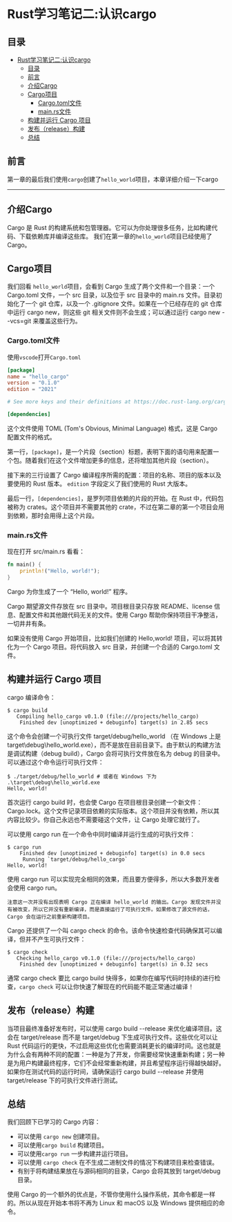 # Rust学习笔记二:认识cargo

## 目录
<!-- TOC -->

- [Rust学习笔记二:认识cargo](#rust学习笔记二认识cargo)
  - [目录](#目录)
  - [前言](#前言)
  - [介绍Cargo](#介绍cargo)
  - [Cargo项目](#cargo项目)
    - [Cargo.toml文件](#cargotoml文件)
    - [main.rs文件](#mainrs文件)
  - [构建并运行 Cargo 项目](#构建并运行-cargo-项目)
  - [发布（release）构建](#发布release构建)
  - [总结](#总结)

<!-- /TOC -->
## 前言

第一章的最后我们使用`cargo`创建了`hello_world`项目，本章详细介绍一下cargo

---

## 介绍Cargo

Cargo 是 Rust 的构建系统和包管理器。它可以为你处理很多任务，比如构建代码、下载依赖库并编译这些库。
我们在第一章的`hello_world`项目已经使用了Cargo。

## Cargo项目

我们回看 `hello_world`项目，会看到 Cargo 生成了两个文件和一个目录：一个 Cargo.toml 文件，一个 src 目录，以及位于 src 目录中的 main.rs 文件。目录初始化了一个 git 仓库，以及一个 .gitignore 文件。如果在一个已经存在的 git 仓库中运行 cargo new，则这些 git 相关文件则不会生成；可以通过运行 cargo new --vcs=git 来覆盖这些行为。

### Cargo.toml文件

使用`vscode`打开`Cargo.toml`

```toml
[package]
name = "hello_cargo"
version = "0.1.0"
edition = "2021"

# See more keys and their definitions at https://doc.rust-lang.org/cargo/reference/manifest.html

[dependencies]

```

这个文件使用 TOML (Tom's Obvious, Minimal Language) 格式，这是 Cargo 配置文件的格式。

第一行，`[package]`，是一个片段（section）标题，表明下面的语句用来配置一个包。随着我们在这个文件增加更多的信息，还将增加其他片段（section）。

接下来的三行设置了 Cargo 编译程序所需的配置：项目的名称、项目的版本以及要使用的 Rust 版本。 `edition` 字段定义了我们使用的 Rust 大版本。

最后一行，`[dependencies]`，是罗列项目依赖的片段的开始。在 Rust 中，代码包被称为 crates。这个项目并不需要其他的 crate，不过在第二章的第一个项目会用到依赖，那时会用得上这个片段。

### main.rs文件

现在打开 src/main.rs 看看：

```rust
fn main() {
    println!("Hello, world!");
}
```

Cargo 为你生成了一个 “Hello, world!” 程序。

Cargo 期望源文件存放在 src 目录中。项目根目录只存放 README、license 信息、配置文件和其他跟代码无关的文件。使用 Cargo 帮助你保持项目干净整洁，一切井井有条。

如果没有使用 Cargo 开始项目，比如我们创建的 Hello,world! 项目，可以将其转化为一个 Cargo 项目。将代码放入 src 目录，并创建一个合适的 Cargo.toml 文件。

## 构建并运行 Cargo 项目

cargo 编译命令：

```shell
$ cargo build
   Compiling hello_cargo v0.1.0 (file:///projects/hello_cargo)
    Finished dev [unoptimized + debuginfo] target(s) in 2.85 secs

```

这个命令会创建一个可执行文件 target/debug/hello_world （在 Windows 上是 target\debug\hello_world.exe），而不是放在目前目录下。由于默认的构建方法是调试构建（debug build），Cargo 会将可执行文件放在名为 debug 的目录中。可以通过这个命令运行可执行文件：

```shell
$ ./target/debug/hello_world # 或者在 Windows 下为 .\target\debug\hello_world.exe
Hello, world!

```

首次运行 cargo build 时，也会使 Cargo 在项目根目录创建一个新文件：Cargo.lock。这个文件记录项目依赖的实际版本。这个项目并没有依赖，所以其内容比较少。你自己永远也不需要碰这个文件，让 Cargo 处理它就行了。

可以使用 cargo run 在一个命令中同时编译并运行生成的可执行文件：

```shell
$ cargo run
    Finished dev [unoptimized + debuginfo] target(s) in 0.0 secs
     Running `target/debug/hello_cargo`
Hello, world!

```

使用 cargo run 可以实现完全相同的效果，而且要方便得多，所以大多数开发者会使用 cargo run。

`注意这一次并没有出现表明 Cargo 正在编译 hello_world 的输出。Cargo 发现文件并没有被改变，所以它并没有重新编译，而是直接运行了可执行文件。如果修改了源文件的话，Cargo 会在运行之前重新构建项目。`

Cargo 还提供了一个叫 cargo check 的命令。该命令快速检查代码确保其可以编译，但并不产生可执行文件：

```shell
$ cargo check
   Checking hello_cargo v0.1.0 (file:///projects/hello_cargo)
    Finished dev [unoptimized + debuginfo] target(s) in 0.32 secs

```

通常 cargo check 要比 cargo build 快得多，如果你在编写代码时持续的进行检查，`cargo check` 可以让你快速了解现在的代码能不能正常通过编译！

## 发布（release）构建

当项目最终准备好发布时，可以使用 cargo build --release 来优化编译项目。这会在 target/release 而不是 target/debug 下生成可执行文件。这些优化可以让 Rust 代码运行的更快，不过启用这些优化也需要消耗更长的编译时间。这也就是为什么会有两种不同的配置：一种是为了开发，你需要经常快速重新构建；另一种是为用户构建最终程序，它们不会经常重新构建，并且希望程序运行得越快越好。如果你在测试代码的运行时间，请确保运行 cargo build --release 并使用 target/release 下的可执行文件进行测试。

## 总结

我们回顾下已学习的 Cargo 内容：

- 可以使用 `cargo new` 创建项目。
- 可以使用`cargo build` 构建项目。
- 可以使用`cargo run` 一步构建并运行项目。
- 可以使用 `cargo check` 在不生成二进制文件的情况下构建项目来检查错误。
- 有别于将构建结果放在与源码相同的目录，Cargo 会将其放到 target/debug 目录。

使用 Cargo 的一个额外的优点是，不管你使用什么操作系统，其命令都是一样的。所以从现在开始本书将不再为 Linux 和 macOS 以及 Windows 提供相应的命令。

